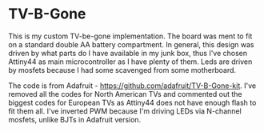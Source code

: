 TV-B-Gone
=========

This is my custom TV-be-gone implementation. The board was ment to fit on a standard double AA battery compartment. In general, this design was driven by what parts do I have available in my junk box, thus I've chosen Attiny44  as main microcontroller as I have plenty of them. Leds are driven by mosfets because I had some scavenged from some motherboard.

The code is from Adafruit - https://github.com/adafruit/TV-B-Gone-kit. I've removed all the codes for North American TVs and commented out the biggest codes for European TVs as Attiny44 does not have enough flash to fit them all. I've inverted PWM because I'm driving LEDs via N-channel mosfets, unlike BJTs in Adafruit version.